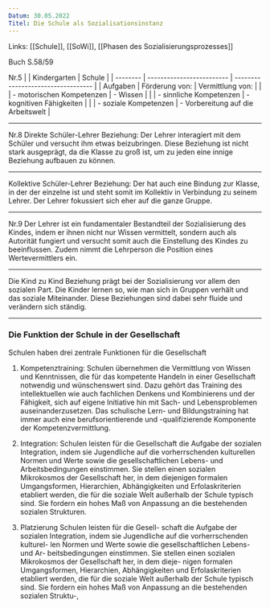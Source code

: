 ```yaml
---
Datum: 30.05.2022
Titel: Die Schule als Sozialisationsinstanz
---
```

Links: [[Schule]], [[SoWi]], [[Phasen des Sozialisierungsprozesses]]

Buch S.58/59

Nr.5
|          | Kindergarten              | Schule                             |
| -------- | ------------------------- | ---------------------------------- |
| Aufgaben | Förderung von:            | Vermittlung von:                   |
|          | - motorischen Kompetenzen | - Wissen                           |
|          | - sinnliche Kompetenzen   | - kognitiven Fähigkeiten           |
|          | - soziale Kompetenzen     | - Vorbereitung auf die Arbeitswelt | 
- - - 
Nr.8
Direkte Schüler-Lehrer Beziehung:
Der Lehrer interagiert mit dem Schüler und versucht ihm etwas beizubringen. Diese Beziehung ist nicht stark ausgeprägt, da die Klasse zu groß ist, um zu jeden eine innige Beziehung aufbauen zu können.
- - -
Kollektive Schüler-Lehrer Beziehung:
Der hat auch eine Bindung zur Klasse, in der der einzelne ist und steht somit im Kollektiv in Verbindung zu seinem Lehrer. Der Lehrer fokussiert sich eher auf die ganze Gruppe.
- - -
Nr.9
Der Lehrer ist ein fundamentaler Bestandteil der Sozialisierung des Kindes, indem er ihnen nicht nur Wissen vermittelt, sondern auch als Autorität fungiert und versucht somit auch die Einstellung des Kindes zu beeinflussen. Zudem nimmt die Lehrperson die Position eines Wertevermittlers ein.
- - - 
Die Kind zu Kind Beziehung prägt bei der Sozialisierung vor allem den sozialen Part. Die Kinder lernen so, wie man sich in Gruppen verhält und das soziale Miteinander. Diese Beziehungen sind dabei sehr fluide und verändern sich ständig.

- - -

### Die Funktion der Schule in der Gesellschaft
Schulen haben drei zentrale Funktionen für die Gesellschaft

1. Kompetenztraining:
Schulen übernehmen die Vermittlung von Wissen und Kenntnissen, die
für das kompetente Handeln in einer Gesellschaft notwendig und wünschenswert sind. Dazu gehört das Training des intellektuellen wie auch fachlichen Denkens und Kombinierens und der Fähigkeit, sich auf
eigene Initiative hin mit Sach- und Lebensproblemen
auseinanderzusetzen. Das schulische Lern- und Bildungstraining hat immer auch eine berufsorientierende und -qualifizierende Komponente der Kompetenzvermittlung.

2. Integration:
Schulen leisten für die Gesellschaft die Aufgabe der sozialen Integration, indem sie Jugendliche auf die vorherrschenden kulturellen Normen und Werte sowie die gesellschaftlichen Lebens- und Arbeitsbedingungen einstimmen. Sie stellen einen sozialen Mikrokosmos der Gesellschaft her, in dem diejenigen formalen Umgangsformen, Hierarchien, Abhängigkeiten und Erfolaskriterien etabliert werden, die für die soziale Welt außerhalb der Schule typisch sind. Sie fordern ein hohes Maß von Anpassung an die bestehenden sozialen Strukturen.

3. Platzierung
Schulen leisten für die Gesell-
schaft die Aufgabe der sozialen
Integration, indem sie Jugendliche
auf die vorherrschenden kulturel-
len Normen und Werte sowie die
gesellschaftlichen Lebens- und Ar-
beitsbedingungen einstimmen. Sie
stellen einen sozialen Mikrokosmos
der Gesellschaft her, in dem dieje-
nigen formalen Umgangsformen,
Hierarchien, Abhängigkeiten und
Erfolaskriterien etabliert werden,
die für die soziale Welt außerhalb
der Schule typisch sind. Sie fordern
ein hohes Maß von Anpassung an
die bestehenden sozialen Struktu-,
